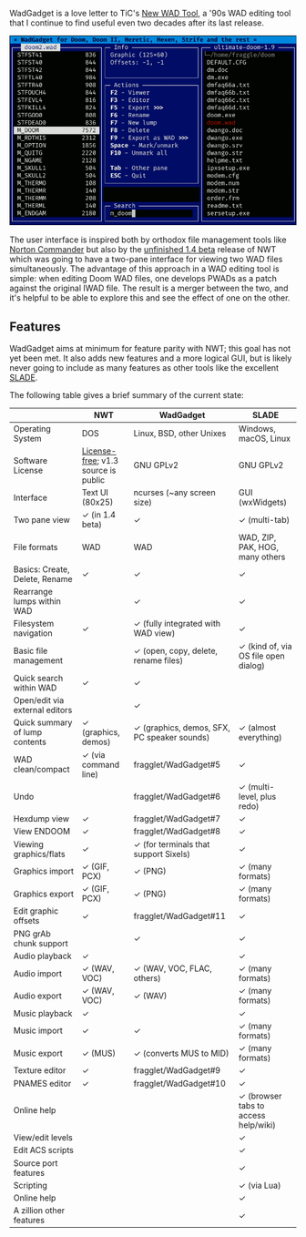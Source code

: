 WadGadget is a love letter to TiC's [New WAD
Tool](https://doomwiki.org/wiki/New_WAD_Tool), a '90s WAD editing tool
that I continue to find useful even two decades after its last release.

![Screenshot of WadGadget](screenshot.png)

The user interface is inspired both by orthodox file management tools like
[Norton Commander](https://en.wikipedia.org/wiki/Norton_Commander) but also
by the [unfinished 1.4
beta](https://doomwiki.org/wiki/New_WAD_Tool#NWT_pro_beta_release) release
of NWT which was going to have a two-pane interface for viewing two WAD
files simultaneously. The advantage of this approach in a WAD editing tool
is simple: when editing Doom WAD files, one develops PWADs as a patch
against the original IWAD file. The result is a merger between the two, and
it's helpful to be able to explore this and see the effect of one on the
other.

## Features

WadGadget aims at minimum for feature parity with NWT; this goal has not
yet been met. It also adds new features and a more logical GUI, but is
likely never going to include as many features as other tools like
the excellent [SLADE](https://slade.mancubus.net/).

The following table gives a brief summary of the current state:

|                                | NWT                  | WadGadget                                   | SLADE                                |
|--------------------------------|----------------------|---------------------------------------------|--------------------------------------|
| Operating System               | DOS                  | Linux, BSD, other Unixes                    | Windows, macOS, Linux                |
| Software License               | [License-free](https://en.wikipedia.org/wiki/License-free_software); v1.3 source is public | GNU GPLv2 | GNU GPLv2 |
| Interface                      | Text UI (80x25)      | ncurses (~any screen size)                  | GUI (wxWidgets)                      |
| Two pane view                  | ✓ (in 1.4 beta)      | ✓                                           | ✓ (multi-tab)                        |
| File formats                   | WAD                  | WAD                                         | WAD, ZIP, PAK, HOG, many others      |
| Basics: Create, Delete, Rename | ✓                    | ✓                                           | ✓                                    |
| Rearrange lumps within WAD     |                      | ✓                                           | ✓                                    |
| Filesystem navigation          | ✓                    | ✓ (fully integrated with WAD view)          | ✓                                    |
| Basic file management          |                      | ✓ (open, copy, delete, rename files)        | ✓ (kind of, via OS file open dialog) |
| Quick search within WAD        | ✓                    | ✓                                           |                                      |
| Open/edit via external editors |                      | ✓                                           |                                      |
| Quick summary of lump contents | ✓ (graphics, demos)  | ✓ (graphics, demos, SFX, PC speaker sounds) | ✓ (almost everything)                |
| WAD clean/compact              | ✓ (via command line) | fragglet/WadGadget#5                        | ✓                                    |
| Undo                           |                      | fragglet/WadGadget#6                        | ✓ (multi-level, plus redo)           |
| Hexdump view                   | ✓                    | fragglet/WadGadget#7                        | ✓                                    |
| View ENDOOM                    | ✓                    | fragglet/WadGadget#8                        | ✓                                    |
| Viewing graphics/flats         | ✓                    | ✓ (for terminals that support Sixels)       | ✓                                    |
| Graphics import                | ✓ (GIF, PCX)         | ✓ (PNG)                                     | ✓ (many formats)                     |
| Graphics export                | ✓ (GIF, PCX)         | ✓ (PNG)                                     | ✓ (many formats)                     |
| Edit graphic offsets           | ✓                    | fragglet/WadGadget#11                       | ✓                                    |
| PNG grAb chunk support         |                      | ✓                                           | ✓                                    |
| Audio playback                 | ✓                    |                                             | ✓                                    |
| Audio import                   | ✓ (WAV, VOC)         | ✓ (WAV, VOC, FLAC, others)                  | ✓ (many formats)                     |
| Audio export                   | ✓ (WAV, VOC)         | ✓ (WAV)                                     | ✓ (many formats)                     |
| Music playback                 | ✓                    |                                             | ✓                                    |
| Music import                   | ✓                    | ✓                                           | ✓ (many formats)                     |
| Music export                   | ✓ (MUS)              | ✓ (converts MUS to MID)                     | ✓ (many formats)                     |
| Texture editor                 | ✓                    | fragglet/WadGadget#9                        | ✓                                    |
| PNAMES editor                  | ✓                    | fragglet/WadGadget#10                       | ✓                                    |
| Online help                    |                      |                                             | ✓ (browser tabs to access help/wiki) |
| View/edit levels               |                      |                                             | ✓                                    |
| Edit ACS scripts               |                      |                                             | ✓                                    |
| Source port features           |                      |                                             | ✓                                    |
| Scripting                      |                      |                                             | ✓ (via Lua)                          |
| Online help                    |                      |                                             | ✓                                    |
| A zillion other features       |                      |                                             | ✓                                    |
